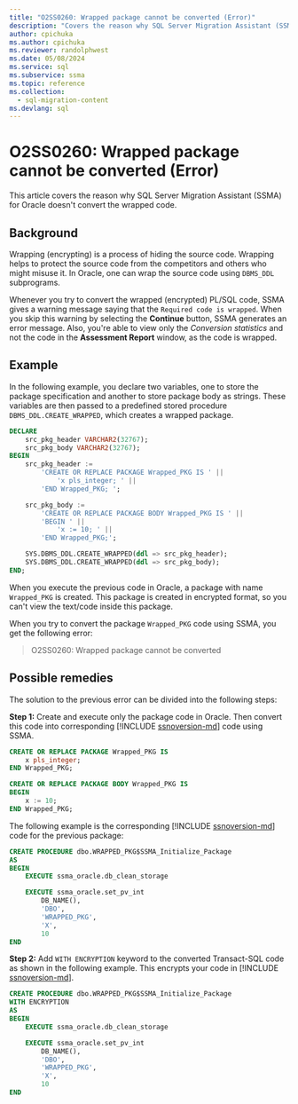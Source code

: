 ```yaml
---
title: "O2SS0260: Wrapped package cannot be converted (Error)"
description: "Covers the reason why SQL Server Migration Assistant (SSMA) for Oracle does not convert the wrapped code."
author: cpichuka
ms.author: cpichuka
ms.reviewer: randolphwest
ms.date: 05/08/2024
ms.service: sql
ms.subservice: ssma
ms.topic: reference
ms.collection:
  - sql-migration-content
ms.devlang: sql
---
```


# O2SS0260: Wrapped package cannot be converted (Error)

This article covers the reason why SQL Server Migration Assistant (SSMA) for Oracle doesn't convert the wrapped code.

## Background

Wrapping (encrypting) is a process of hiding the source code. Wrapping helps to protect the source code from the competitors and others who might misuse it. In Oracle, one can wrap the source code using `DBMS_DDL` subprograms.

Whenever you try to convert the wrapped (encrypted) PL/SQL code, SSMA gives a warning message saying that the `Required code is wrapped`. When you skip this warning by selecting the **Continue** button, SSMA generates an error message. Also, you're able to view only the *Conversion statistics* and not the code in the **Assessment Report** window, as the code is wrapped.

## Example

In the following example, you declare two variables, one to store the package specification and another to store package body as strings. These variables are then passed to a predefined stored procedure `DBMS_DDL.CREATE_WRAPPED`, which creates a wrapped package.

```sql
DECLARE
    src_pkg_header VARCHAR2(32767);
    src_pkg_body VARCHAR2(32767);
BEGIN
    src_pkg_header :=
        'CREATE OR REPLACE PACKAGE Wrapped_PKG IS ' ||
            'x pls_integer; ' ||
        'END Wrapped_PKG; ';

    src_pkg_body :=
        'CREATE OR REPLACE PACKAGE BODY Wrapped_PKG IS ' ||
        'BEGIN ' ||
            'x := 10; ' ||
        'END Wrapped_PKG;';

    SYS.DBMS_DDL.CREATE_WRAPPED(ddl => src_pkg_header);
    SYS.DBMS_DDL.CREATE_WRAPPED(ddl => src_pkg_body);
END;
```

When you execute the previous code in Oracle, a package with name `Wrapped_PKG` is created. This package is created in encrypted format, so you can't view the text/code inside this package.

When you try to convert the package `Wrapped_PKG` code using SSMA, you get the following error:

> O2SS0260: Wrapped package cannot be converted

## Possible remedies

The solution to the previous error can be divided into the following steps:

**Step 1:** Create and execute only the package code in Oracle. Then convert this code into corresponding [!INCLUDE [ssnoversion-md](../../../includes/ssnoversion-md.md)] code using SSMA.

```sql
CREATE OR REPLACE PACKAGE Wrapped_PKG IS
    x pls_integer;
END Wrapped_PKG;

CREATE OR REPLACE PACKAGE BODY Wrapped_PKG IS
BEGIN
    x := 10;
END Wrapped_PKG;
```

The following example is the corresponding [!INCLUDE [ssnoversion-md](../../../includes/ssnoversion-md.md)] code for the previous package:

```sql
CREATE PROCEDURE dbo.WRAPPED_PKG$SSMA_Initialize_Package
AS
BEGIN
    EXECUTE ssma_oracle.db_clean_storage

    EXECUTE ssma_oracle.set_pv_int
        DB_NAME(),
        'DBO',
        'WRAPPED_PKG',
        'X',
        10
END
```

**Step 2:** Add `WITH ENCRYPTION` keyword to the converted Transact-SQL code as shown in the following example. This encrypts your code in [!INCLUDE [ssnoversion-md](../../../includes/ssnoversion-md.md)].

```sql
CREATE PROCEDURE dbo.WRAPPED_PKG$SSMA_Initialize_Package
WITH ENCRYPTION
AS
BEGIN
    EXECUTE ssma_oracle.db_clean_storage

    EXECUTE ssma_oracle.set_pv_int
        DB_NAME(),
        'DBO',
        'WRAPPED_PKG',
        'X',
        10
END
```
